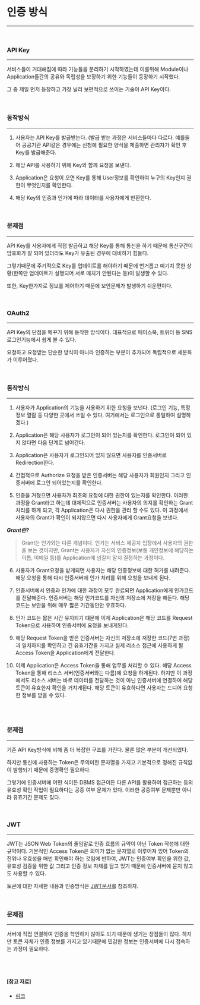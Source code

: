 # 인증 방식

---

<br>

### API Key
---

서비스들이 거대해짐에 따라 기능들을 분리하기 시작하였는데 이를위해 Module이나 Application들간의 공유와 독립성을 보장하기 위한 기능들이 등장하기 시작했다.

그 중 제일 먼저 등장하고 가장 널리 보편적으로 쓰이는 기술이 API Key이다.

<br>

### 동작방식
---

1. 사용자는 API Key를 발급받는다. (발급 받는 과정은 서비스들마다 다르다. 예를들어 공공기관 API같은 경우에는 신청에 필요한 양식을 제출하면 관리자가 확인 후 Key를 발급해준다.

2. 해당 API를 사용하기 위해 Key와 함께 요청을 보낸다.

3. Application은 요청이 오면 Key를 통해 User정보를 확인하여 누구의 Key인지 권한이 무엇인지를 확인한다.

4. 해당 Key의 인증과 인가에 따라 데이터를 사용자에게 반환한다.

<br>

### 문제점
---

API Key를 사용자에게 직접 발급하고 해당 Key를 통해 통신을 하기 때문에 통신구간이 암호화가 잘 되어 있더라도 Key가 유출된 경우에 대비하기 힘들다.

그렇기때문에 주기적으로 Key를 업데이트를 해야하기 때문에 번거롭고 예기치 못한 상황(한쪽만 업데이트가 실행되어 서로 매치가 안된다는 등)이 발생할 수 있다. 

또한, Key한가지로 정보를 제어하기 때문에 보안문제가 발생하기 쉬운편이다.

<br>

### OAuth2
---

API Key의 단점을 메꾸기 위해 등작한 방식이다. 대표적으로 페이스북, 트위터 등 SNS 로그인기능에서 쉽게 볼 수 있다. 

요청하고 요청받는 단순한 방식이 아니라 인증하는 부분이 추가되어 독립적으로 세분화가 이루어졌다.

<br>

### 동작방식
---

1. 사용자가 Application의 기능을 사용하기 위한 요청을 보낸다. (로그인 기능, 특정 정보 열람 등 다양한 곳에서 쓰일 수 있다. 여기에서는 로그인으로 통일하여 설명하겠다.)

2. Application은 해당 사용자가 로그인이 되어 있는지를 확인한다. 로그인이 되어 있지 않다면 다음 단계로 넘어간다.

3. Application은 사용자가 로그인되어 있지 않으면 사용자를 인증서버로 Redirection한다.

4. 간접적으로 Authorize 요청을 받은 인증서버는 해당 사용자가 회원인지 그리고 인증서버에 로그인 되어있는지를 확인한다.

5. 인증을 거쳤으면 사용자가 최초의 요청에 대한 권한이 있는지를 확인한다. 이러한 과정을 Grant라고 하는데 대체적으로 인증서버는 사용자의 의지를 확인하는 Grant처리를 하게 되고, 각 Application은 다시 권한을 관리 할 수도 있다. 이 과정에서 사용자의 Grant가 확인이 되지않으면 다시 사용자에게 Grant요청을 보낸다.

***Grant란?***
> Grant는 인가와는 다른 개념이다. 인가는 서비스 제공자 입장에서 사용자의 권한을 보는 것이지만, Grant는 사용자가 자신의 인증정보(보통 개인정보에 해당하는 이름, 이메일 등)를 Application에 넘길지 말지 결정하는 과정이다.

6. 사용자가 Grant요청을 받게되면 사용자는 해당 인증정보에 대한 허가를 내려준다. 해당 요청을 통해 다시 인증서버에 인가 처리를 위해 요청을 보내게 된다.

7. 인증서버에서 인증과 인가에 대한 과정이 모두 완료되면 Application에게 인가코드를 전달해준다. 인증서버는 해당 인가코드를 자신의 저장소에 저장을 해둔다. 해당 코드는 보안을 위해 매우 짧은 기간동안만 유효하다.

8. 인가 코드는 짧은 시간 유지되기 떄문에 이제 Application은 해당 코드를 Request Token으로 사용하여 인증서버에 요청을 보내게된다.

9. 해당 Request Token을 받은 인증서버는 자신의 저장소에 저장한 코드(7번 과정)과 일치하지를 확인하고 긴 유효기간을 가지고 실제 리소스 접근에 사용하게 될 Access Token을 Application에게 전달한다.

10. 이제 Application은 Access Token을 통해 업무를 처리할 수 있다. 해당 Access Token을 통해 리소스 서버(인증서버와는 다름)에 요청을 하게된다. 하지만 이 과정에서도 리소스 서버는 바로 데이터를 전달하는 것이 아닌 인증서버에 연결하여 해당 토큰이 유효한지 확인을 거치게된다. 해당 토큰이 유효하다면 사용자는 드디어 요청한 정보를 받을 수 있다.

<br>
<br>

### 문제점
---

기존 API Key방식에 비해 좀 더 복잡한 구조를 가진다. 물론 많은 부분이 개선되었다.

하지만 통신에 사용하는 Token은 무의미한 문자열을 가지고 기본적으로 정해진 규칙없이 발행되기 때문에 증명확인 필요하다. 

그렇기에 인증서버에 어떤 식이든 DBMS 접근이든 다른 API를 활용하여 접근하는 등의 유효성 확인 작업이 필요하다는 공증 여부 문제가 있다. 이러한 공증여부 문제뿐만 아니라 유효기간 문제도 있다.

<br>

### JWT
---

JWT는 JSON Web Token의 줄임말로 인증 흐름의 규약이 아닌 Token 작성에 대한 규약이다. 기본적인 Access Token은 의미가 없는 문자열로 이루어져 있어 Token의 진위나 유효성을 매번 확인해야 하는 것임에 반하여, JWT는 인증여부 확인을 위한 값, 유효성 검증을 위한 값 그리고 인증 정보 자체를 담고 있기 때문에 인증서버에 묻지 않고도 사용할 수 있다.

토큰에 대한 자세한 내용과 인증방식은 [JWT문서](https://github.com/kim6394/tech-interview-for-developer/blob/master/Web/JWT(JSON%20Web%20Token).md)를 참조하자.

<br>

### 문제점
---

서버에 직접 연결하여 인증을 학인하지 않아도 되기 때문에 생기는 장점들이 많다. 하지만 토큰 자체가 인증 정보를 가지고 있기때문에 민감한 정보는 인증서버에 다시 접속하는 과정이 필요하다.

<br>

<br>

#### [참고 자료]

- [링크](https://www.sauru.so/blog/basic-of-oauth2-and-jwt/)